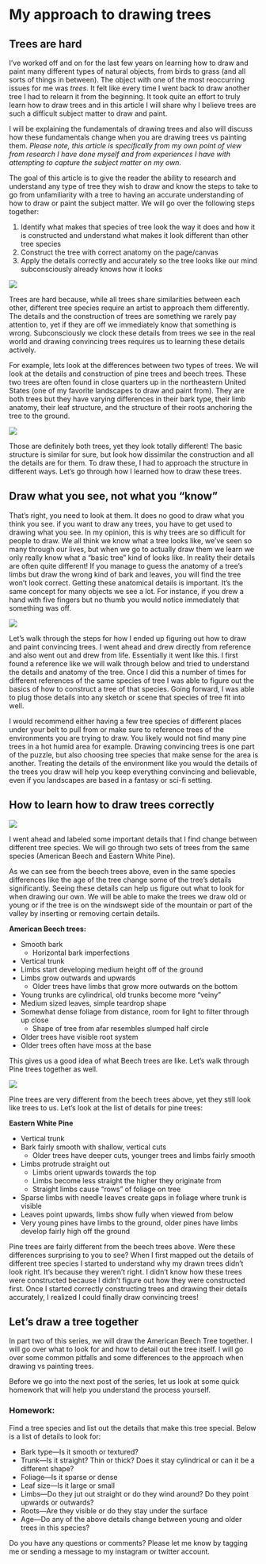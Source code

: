 # My approach to drawing trees
## Trees are hard
I’ve worked off and on for the last few years on learning how to draw and paint many different types of natural objects, from birds to grass (and all sorts of things in between). The object with one of the most reoccurring issues for me was _trees_. It felt like every time I went back to draw another tree I had to relearn it from the beginning. It took quite an effort to truly learn how to draw trees and in this article I will share why I believe trees are such a difficult subject matter to draw and paint. 

I will be explaining the fundamentals of drawing trees and also will discuss how these fundamentals change when you are drawing trees vs painting them. _Please note, this article is specifically from my own point of view from research I have done myself and from experiences I have with attempting to capture the subject matter on my own._ 

The goal of this article is to give the reader the ability to research and understand any type of tree they wish to draw and know the steps to take to go from unfamiliarity with a tree to having an accurate understanding of how to draw or paint the subject matter. We will go over the following steps together:

1. Identify what makes that species of tree look the way it does and how it is constructed and understand what makes it look different than other tree species
2. Construct the tree with correct anatomy on the page/canvas
3. Apply the details correctly and accurately so the tree looks like our mind subconsciously already knows how it looks

![](My%20approach%20to%20drawing%20trees/bear_sketch@2x.png)

Trees are hard because, while all trees share similarities between each other, different tree species require an artist to approach them differently. The details and the construction of trees are something we rarely pay attention to, yet if they are off we immediately know that something is wrong. Subconsciously we clock these details from trees we see in the real world and drawing convincing trees requires us to learning these details actively.

For example, lets look at the differences between two types of trees. We will look at the details and construction of pine trees and beech trees. These two trees are often found in close quarters up in the northeastern United States (one of my favorite landscapes to draw and paint from). They are both trees but they have varying differences in their bark type, their limb anatomy, their leaf structure, and the structure of their roots anchoring the tree to the ground.

![](My%20approach%20to%20drawing%20trees/bear_sketch@2x.png)

Those are definitely both trees, yet they look totally different! The basic structure is similar for sure, but look how dissimilar the construction and all the details are for them. To draw these, I had to approach the structure in different ways. Let’s go through how I learned how to draw these trees.

## Draw what you see, not what you “know”
That’s right, you need to look at them. It does no good to draw what you think you see. if you want to draw any trees, you have to get used to drawing what you see. In my opinion, this is why trees are so difficult for people to draw. We all think we know what a tree looks like, we’ve seen so many through our lives, but when we go to actually draw them we learn we only really know what a “basic tree” kind of looks like. In reality their details are often quite different! If you manage to guess the anatomy of a tree’s limbs but draw the wrong kind of bark and leaves, you will find the tree won’t look correct. Getting these anatomical details is important. It’s the same concept for many objects we see a lot. For instance, if you drew a hand with five fingers but no thumb you would notice immediately that something was off.

![](My%20approach%20to%20drawing%20trees/bear_sketch@2x.png)

Let’s walk through the steps for how I ended up figuring out how to draw and paint convincing trees. I went ahead and drew directly from reference and also went out and drew from life. Essentially it went like this. I first found a reference like we will walk through below and tried to understand the details and anatomy of the tree. Once I did this a number of times for different references of the same species of tree I was able to figure out the basics of how to construct a tree of that species. Going forward, I was able to plug those details into any sketch or scene that species of tree fit into well.

I would recommend either having a few tree species of different places under your belt to pull from or make sure to reference trees of the environments you are trying to draw. You likely would not find many pine trees in a hot humid area for example. Drawing convincing trees is one part of the puzzle, but also choosing tree species that make sense for the area is another. Treating the details of the environment like you would the details of the trees you draw will help you keep everything convincing and believable, even if you landscapes are based in a fantasy or sci-fi setting.

## How to learn how to draw trees correctly

![](My%20approach%20to%20drawing%20trees/bear_sketch@2x.png)

I went ahead and labeled some important details that I find change between different tree species. We will go through two sets of trees from the same species (American Beech and Eastern White Pine). 

As we can see from the beech trees above, even in the same species differences like the age of the tree change some of the tree’s details significantly. Seeing these details can help us figure out what to look for when drawing our own. We will be able to make the trees  we draw old or young or if the tree is on the windswept side of the mountain or part of the valley by inserting or removing certain details.

**American Beech trees:**
* Smooth bark
	* Horizontal bark imperfections
* Vertical trunk
* Limbs start developing medium height off of the ground
* Limbs grow outwards and upwards
	* Older trees have limbs that grow more outwards on the bottom
* Young trunks are cylindrical, old trunks become more “veiny”
* Medium sized leaves, simple teardrop shape
* Somewhat dense foliage from distance, room for light to filter through up close
	* Shape of tree from afar resembles slumped half circle
* Older trees have visible root system
* Older trees often have moss at the base

This gives us a good idea of what Beech trees are like. Let’s walk through Pine trees together as well.

![](My%20approach%20to%20drawing%20trees/bear_sketch@2x.png)

Pine trees are very different from the beech trees above, yet they still look like trees to us. Let’s look at the list of details for pine trees:

**Eastern White Pine**
* Vertical trunk
* Bark fairly smooth with shallow, vertical cuts
	* Older trees have deeper cuts, younger trees and limbs fairly smooth
* Limbs protrude straight out
	* Limbs orient upwards towards the top
	* Limbs become less straight the higher they originate from
	* Straight limbs cause “rows” of foliage on tree
* Sparse limbs with needle leaves create gaps in foliage where trunk is visible
* Leaves point upwards, limbs show fully when viewed from below
* Very young pines have limbs to the ground, older pines have limbs develop fairly high off the ground

Pine trees are fairly different from the beech trees above. Were these differences surprising to you to see? When I first mapped out the details of different tree species I started to understand why my drawn trees didn’t look right. It’s because they weren’t right. I didn’t know how these trees were constructed because I didn’t figure out how they were constructed first. Once I started correctly constructing trees and drawing their details accurately, I realized I could finally draw convincing trees!

## Let’s draw a tree together
In part two of this series, we will draw the American Beech Tree together. I will go over what to look for and how to detail out the tree itself. I will go over some common pitfalls and some differences to the approach when drawing vs painting trees.

Before we go into the next post of the series, let us look at some quick homework that will help you understand the process yourself.

### Homework:
Find a tree species and list out the details that make this tree special. Below is a list of details to look for:
* Bark type—Is it smooth or textured?
* Trunk—Is it straight? Thin or thick? Does it stay cylindrical or can it be a different shape?
* Foliage—Is it sparse or dense
* Leaf size—Is it large or small
* Limbs—Do they jut out straight or do they wind around? Do they point upwards or outwards?
* Roots—Are they visible or do they stay under the surface
* Age—Do any of the above details change between young and older trees in this species?

Do you have any questions or comments? Please let me know by tagging me or sending a message to my instagram or twitter account.

